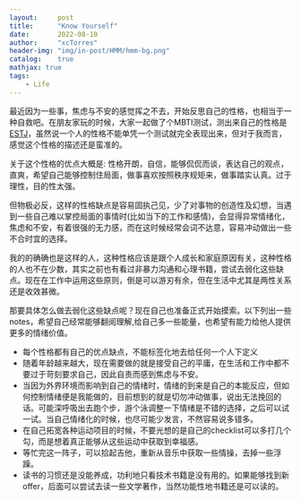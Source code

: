 ```yaml
---
layout:     post
title:      "Know Yourself"
date:       2022-08-10
author:     "xcTorres"
header-img: "img/in-post/HMM/hmm-bg.png"
catalog:    true
mathjax: true
tags:
    - Life
---  
```


最近因为一些事，焦虑与不安的感觉挥之不去，开始反思自己的性格，也相当于一种自救吧。在朋友家玩的时候，大家一起做了个MBTI测试，测出来自己的性格是[ESTJ](https://www.personalitypage.com/html/ESTJ.html)，虽然说一个人的性格不能单凭一个测试就完全表现出来，但对于我而言，感觉这个性格的描述还是蛮准的。  

关于这个性格的优点大概是:
性格开朗，自信，能够侃侃而谈，表达自己的观点，直爽，希望自己能够控制住局面，做事喜欢按照秩序规矩来，做事踏实认真。过于理性，目的性太强。 

但物极必反，这样的性格缺点是容易固执己见，少了对事物的创造性及幻想，当遇到一些自己难以掌控局面的事情时(比如当下的工作和感情)，会显得异常情绪化，焦虑和不安，有着很强的无力感，而在这时候经常会词不达意，容易冲动做出一些不合时宜的选择。

我的的确确也是这样的人，这种性格应该是跟个人成长和家庭原因有关，这种性格的人也不在少数，其实之前也有看过非暴力沟通和心理书籍，尝试去弱化这些缺点。现在在工作中运用这些原则，倒是可以游刃有余，但在生活中尤其是两性关系还是收效甚微。 

那要具体怎么做去弱化这些缺点呢？现在自己也准备正式开始摸索。以下列出一些notes，希望自己经常能够翻阅理解,给自己多一些能量，也希望有能力给他人提供更多的情绪价值。 

- 每个性格都有自己的优点缺点，不能标签化地去给任何一个人下定义  
- 随着年龄越来越大，现在需要做的就是接受自己的平庸，在生活和工作中都不要过于苛刻要求自己，因此自责而感到焦虑与不安。  
- 当因为外界环境而影响到自己的情绪时，情绪的到来是自己的本能反应，但如何控制情绪便是我能做的，目前想到的就是切勿冲动做事，说出无法挽回的话。可能深呼吸出去跑个步，游个泳调整一下情绪是不错的选择，之后可以试一试。当自己情绪化的时候，也尽可能少发言，不然容易说多错多。  
- 在自己拓宽各种运动项目的时候，不要光想的是自己的checklist可以多打几个勾，而是想着真正能够从这些运动中获取到幸福感。  
- 等忙完这一阵子，可以拾起吉他，重新从音乐中获取一些情操，去掉一些浮躁。   
- 读书的习惯还是没能养成，功利地只看技术书籍是没有用的。如果能够找到新offer，后面可以尝试去读一些文学著作，当然功能性地书籍还是可以读的。

